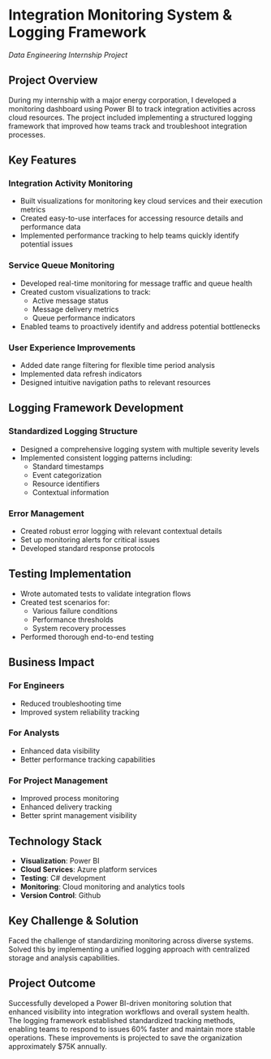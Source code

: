 # Integration Monitoring System & Logging Framework
*Data Engineering Internship Project*

## Project Overview
During my internship with a major energy corporation, I developed a monitoring dashboard using Power BI to track integration activities across cloud resources. The project included implementing a structured logging framework that improved how teams track and troubleshoot integration processes.

## Key Features

### Integration Activity Monitoring
- Built visualizations for monitoring key cloud services and their execution metrics
- Created easy-to-use interfaces for accessing resource details and performance data
- Implemented performance tracking to help teams quickly identify potential issues

### Service Queue Monitoring
- Developed real-time monitoring for message traffic and queue health
- Created custom visualizations to track:
  - Active message status
  - Message delivery metrics
  - Queue performance indicators
- Enabled teams to proactively identify and address potential bottlenecks

### User Experience Improvements
- Added date range filtering for flexible time period analysis
- Implemented data refresh indicators
- Designed intuitive navigation paths to relevant resources

## Logging Framework Development

### Standardized Logging Structure
- Designed a comprehensive logging system with multiple severity levels
- Implemented consistent logging patterns including:
  - Standard timestamps
  - Event categorization
  - Resource identifiers
  - Contextual information

### Error Management
- Created robust error logging with relevant contextual details
- Set up monitoring alerts for critical issues
- Developed standard response protocols

## Testing Implementation
- Wrote automated tests to validate integration flows
- Created test scenarios for:
  - Various failure conditions
  - Performance thresholds
  - System recovery processes
- Performed thorough end-to-end testing

## Business Impact

### For Engineers
- Reduced troubleshooting time
- Improved system reliability tracking

### For Analysts
- Enhanced data visibility
- Better performance tracking capabilities

### For Project Management
- Improved process monitoring
- Enhanced delivery tracking
- Better sprint management visibility

## Technology Stack
- **Visualization**: Power BI
- **Cloud Services**: Azure platform services
- **Testing**: C# development
- **Monitoring**: Cloud monitoring and analytics tools
- **Version Control**: Github

## Key Challenge & Solution
Faced the challenge of standardizing monitoring across diverse systems. Solved this by implementing a unified logging approach with centralized storage and analysis capabilities.

## Project Outcome
 Successfully developed a Power BI-driven monitoring solution that enhanced visibility into integration workflows and overall system health. The logging framework established standardized tracking methods, enabling teams to respond to issues 60% faster and maintain more stable operations. These improvements is projected to save the organization approximately $75K annually.
